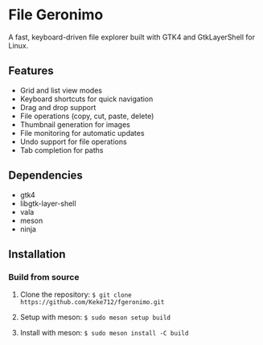 # File Geronimo

A fast, keyboard-driven file explorer built with GTK4 and GtkLayerShell for Linux.

## Features

- Grid and list view modes
- Keyboard shortcuts for quick navigation
- Drag and drop support
- File operations (copy, cut, paste, delete)
- Thumbnail generation for images
- File monitoring for automatic updates
- Undo support for file operations
- Tab completion for paths

## Dependencies

- gtk4
- libgtk-layer-shell
- vala
- meson
- ninja

## Installation

### Build from source

1. Clone the repository:
    `$ git clone https://github.com/Keke712/fgeronimo.git`

2. Setup with meson:
    `$ sudo meson setup build`

3. Install with meson:
    `$ sudo meson install -C build`